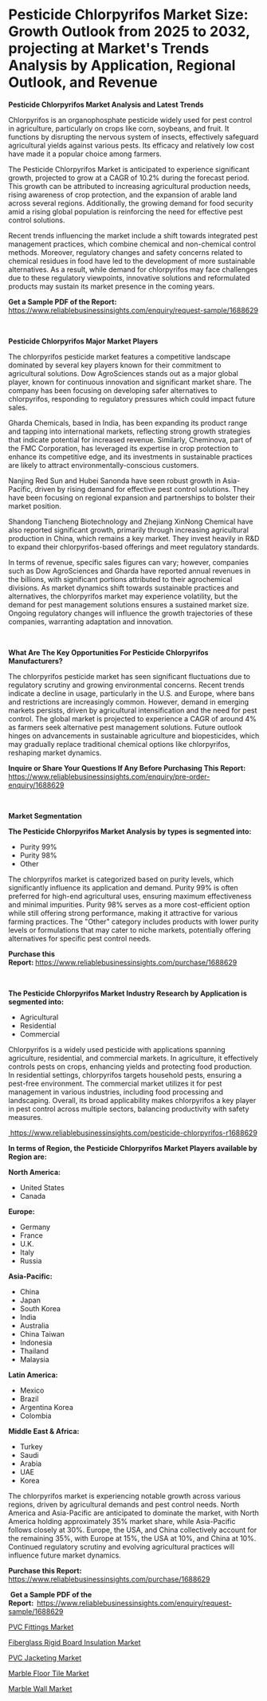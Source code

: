 <p><h1>Pesticide Chlorpyrifos Market Size: Growth Outlook from 2025 to 2032, projecting at Market's Trends Analysis by Application, Regional Outlook, and Revenue</h1></p><p><strong>Pesticide Chlorpyrifos Market Analysis and Latest Trends</strong></p>
<p><p>Chlorpyrifos is an organophosphate pesticide widely used for pest control in agriculture, particularly on crops like corn, soybeans, and fruit. It functions by disrupting the nervous system of insects, effectively safeguard agricultural yields against various pests. Its efficacy and relatively low cost have made it a popular choice among farmers.</p><p>The Pesticide Chlorpyrifos Market is anticipated to experience significant growth, projected to grow at a CAGR of 10.2% during the forecast period. This growth can be attributed to increasing agricultural production needs, rising awareness of crop protection, and the expansion of arable land across several regions. Additionally, the growing demand for food security amid a rising global population is reinforcing the need for effective pest control solutions.</p><p>Recent trends influencing the market include a shift towards integrated pest management practices, which combine chemical and non-chemical control methods. Moreover, regulatory changes and safety concerns related to chemical residues in food have led to the development of more sustainable alternatives. As a result, while demand for chlorpyrifos may face challenges due to these regulatory viewpoints, innovative solutions and reformulated products may sustain its market presence in the coming years.</p></p>
<p><strong>Get a Sample PDF of the Report:&nbsp;</strong> <a href="https://www.reliablebusinessinsights.com/enquiry/request-sample/1688629?utm_campaign=1877&utm_medium=2&utm_source=Github&utm_content=ia&utm_term=01042025&utm_id=pesticide-chlorpyrifos">https://www.reliablebusinessinsights.com/enquiry/request-sample/1688629</a></p>
<p>&nbsp;</p>
<p><strong>Pesticide Chlorpyrifos Major Market Players</strong></p>
<p><p>The chlorpyrifos pesticide market features a competitive landscape dominated by several key players known for their commitment to agricultural solutions. Dow AgroSciences stands out as a major global player, known for continuous innovation and significant market share. The company has been focusing on developing safer alternatives to chlorpyrifos, responding to regulatory pressures which could impact future sales.</p><p>Gharda Chemicals, based in India, has been expanding its product range and tapping into international markets, reflecting strong growth strategies that indicate potential for increased revenue. Similarly, Cheminova, part of the FMC Corporation, has leveraged its expertise in crop protection to enhance its competitive edge, and its investments in sustainable practices are likely to attract environmentally-conscious customers.</p><p>Nanjing Red Sun and Hubei Sanonda have seen robust growth in Asia-Pacific, driven by rising demand for effective pest control solutions. They have been focusing on regional expansion and partnerships to bolster their market position.</p><p>Shandong Tiancheng Biotechnology and Zhejiang XinNong Chemical have also reported significant growth, primarily through increasing agricultural production in China, which remains a key market. They invest heavily in R&D to expand their chlorpyrifos-based offerings and meet regulatory standards.</p><p>In terms of revenue, specific sales figures can vary; however, companies such as Dow AgroSciences and Gharda have reported annual revenues in the billions, with significant portions attributed to their agrochemical divisions. As market dynamics shift towards sustainable practices and alternatives, the chlorpyrifos market may experience volatility, but the demand for pest management solutions ensures a sustained market size. Ongoing regulatory changes will influence the growth trajectories of these companies, warranting adaptation and innovation.</p></p>
<p>&nbsp;</p>
<p><strong>What Are The Key Opportunities For Pesticide Chlorpyrifos Manufacturers?</strong></p>
<p><p>The chlorpyrifos pesticide market has seen significant fluctuations due to regulatory scrutiny and growing environmental concerns. Recent trends indicate a decline in usage, particularly in the U.S. and Europe, where bans and restrictions are increasingly common. However, demand in emerging markets persists, driven by agricultural intensification and the need for pest control. The global market is projected to experience a CAGR of around 4% as farmers seek alternative pest management solutions. Future outlook hinges on advancements in sustainable agriculture and biopesticides, which may gradually replace traditional chemical options like chlorpyrifos, reshaping market dynamics.</p></p>
<p><strong>Inquire or Share Your Questions If Any Before Purchasing This Report:</strong> <a href="https://www.reliablebusinessinsights.com/enquiry/pre-order-enquiry/1688629?utm_campaign=1877&utm_medium=2&utm_source=Github&utm_content=ia&utm_term=01042025&utm_id=pesticide-chlorpyrifos">https://www.reliablebusinessinsights.com/enquiry/pre-order-enquiry/1688629</a></p>
<p>&nbsp;</p>
<p><strong>Market Segmentation</strong></p>
<p><strong>The Pesticide Chlorpyrifos Market Analysis by types is segmented into:</strong></p>
<p><ul><li>Purity 99%</li><li>Purity 98%</li><li>Other</li></ul></p>
<p><p>The chlorpyrifos market is categorized based on purity levels, which significantly influence its application and demand. Purity 99% is often preferred for high-end agricultural uses, ensuring maximum effectiveness and minimal impurities. Purity 98% serves as a more cost-efficient option while still offering strong performance, making it attractive for various farming practices. The "Other" category includes products with lower purity levels or formulations that may cater to niche markets, potentially offering alternatives for specific pest control needs.</p></p>
<p><strong>Purchase this Report:&nbsp;</strong><a href="https://www.reliablebusinessinsights.com/purchase/1688629?utm_campaign=1877&utm_medium=2&utm_source=Github&utm_content=ia&utm_term=01042025&utm_id=pesticide-chlorpyrifos">https://www.reliablebusinessinsights.com/purchase/1688629</a></p>
<p>&nbsp;</p>
<p><strong>The Pesticide Chlorpyrifos Market Industry Research by Application is segmented into:</strong></p>
<p><ul><li>Agricultural</li><li>Residential</li><li>Commercial</li></ul></p>
<p><p>Chlorpyrifos is a widely used pesticide with applications spanning agriculture, residential, and commercial markets. In agriculture, it effectively controls pests on crops, enhancing yields and protecting food production. In residential settings, chlorpyrifos targets household pests, ensuring a pest-free environment. The commercial market utilizes it for pest management in various industries, including food processing and landscaping. Overall, its broad applicability makes chlorpyrifos a key player in pest control across multiple sectors, balancing productivity with safety measures.</p></p>
<p><a href="https://www.reliablebusinessinsights.com/pesticide-chlorpyrifos-r1688629?utm_campaign=1877&utm_medium=2&utm_source=Github&utm_content=ia&utm_term=01042025&utm_id=pesticide-chlorpyrifos">&nbsp;https://www.reliablebusinessinsights.com/pesticide-chlorpyrifos-r1688629</a></p>
<p><strong>In terms of Region, the Pesticide Chlorpyrifos Market Players available by Region are:</strong></p>
<p>
    <p> <strong> North America: </strong>
        <ul>
            <li>United States</li>
            <li>Canada</li>
        </ul>
        </p> 
    <p> <strong> Europe: </strong>
        <ul>
            <li>Germany</li>
            <li>France</li>
            <li>U.K.</li>
            <li>Italy</li>
            <li>Russia</li>
        </ul>
        </p> 
    <p> <strong> Asia-Pacific: </strong>
        <ul>
            <li>China</li>
            <li>Japan</li>
            <li>South Korea</li>
            <li>India</li>
            <li>Australia</li>
            <li>China Taiwan</li>
            <li>Indonesia</li>
            <li>Thailand</li>
            <li>Malaysia</li>
        </ul>
        </p> 
    <p> <strong> Latin America: </strong>
        <ul>
            <li>Mexico</li>
            <li>Brazil</li>
            <li>Argentina Korea</li>
            <li>Colombia</li>
        </ul>
        </p> 
    <p> <strong> Middle East & Africa: </strong>
        <ul>
            <li>Turkey</li>
            <li>Saudi</li>
            <li>Arabia</li>
            <li>UAE</li>
            <li>Korea</li>
        </ul>
    </p>
    </p>
<p><p>The chlorpyrifos market is experiencing notable growth across various regions, driven by agricultural demands and pest control needs. North America and Asia-Pacific are anticipated to dominate the market, with North America holding approximately 35% market share, while Asia-Pacific follows closely at 30%. Europe, the USA, and China collectively account for the remaining 35%, with Europe at 15%, the USA at 10%, and China at 10%. Continued regulatory scrutiny and evolving agricultural practices will influence future market dynamics.</p></p>
<p><strong>Purchase this Report: </strong><a href="https://www.reliablebusinessinsights.com/purchase/1688629?utm_campaign=1877&utm_medium=2&utm_source=Github&utm_content=ia&utm_term=01042025&utm_id=pesticide-chlorpyrifos">https://www.reliablebusinessinsights.com/purchase/1688629</a></p>
<p>&nbsp;<strong>Get a Sample PDF of the Report:&nbsp;&nbsp;</strong><a href="https://www.reliablebusinessinsights.com/enquiry/request-sample/1688629?utm_campaign=1877&utm_medium=2&utm_source=Github&utm_content=ia&utm_term=01042025&utm_id=pesticide-chlorpyrifos">https://www.reliablebusinessinsights.com/enquiry/request-sample/1688629</a></p>
<p><strong></strong></p>
<p><p><a href="https://github.com/busamoleankk/Market-Research-Report-List-1/blob/main/pvc-fittings-market.md?utm_campaign=1877&utm_medium=2&utm_source=Github&utm_content=ia&utm_term=01042025&utm_id=pesticide-chlorpyrifos">PVC Fittings Market</a></p><p><a href="https://github.com/kanetaerkid/Market-Research-Report-List-1/blob/main/fiberglass-rigid-board-insulation-market.md?utm_campaign=1877&utm_medium=2&utm_source=Github&utm_content=ia&utm_term=01042025&utm_id=pesticide-chlorpyrifos">Fiberglass Rigid Board Insulation Market</a></p><p><a href="https://github.com/cayposshefin/Market-Research-Report-List-1/blob/main/pvc-jacketing-market.md?utm_campaign=1877&utm_medium=2&utm_source=Github&utm_content=ia&utm_term=01042025&utm_id=pesticide-chlorpyrifos">PVC Jacketing Market</a></p><p><a href="https://github.com/leoustolja/Market-Research-Report-List-1/blob/main/marble-floor-tile-market.md?utm_campaign=1877&utm_medium=2&utm_source=Github&utm_content=ia&utm_term=01042025&utm_id=pesticide-chlorpyrifos">Marble Floor Tile Market</a></p><p><a href="https://github.com/madethkijori/Market-Research-Report-List-1/blob/main/marble-wall-market.md?utm_campaign=1877&utm_medium=2&utm_source=Github&utm_content=ia&utm_term=01042025&utm_id=pesticide-chlorpyrifos">Marble Wall Market</a></p></p>